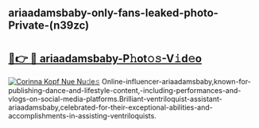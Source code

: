 ## ariaadamsbaby-only-fans​-leaked-photo​-Private-(n39zc)


# <h2><a href="https://mediaupload.pro?title=ariaadamsbaby&ref=git">🔗👉 🔴 ariaadamsbaby-P𝚑ot𝚘𝚜-V𝚒d𝚎o</a></h2>

[![Corinna Kopf Nue Nu𝚍e𝚜](https://i.imgur.com/0qMVB7G.gif)](https://mediaupload.pro?title=ariaadamsbaby&ref=git)
Online-influencer-ariaadamsbaby,known-for-publishing-dance-and-lifestyle-content,-including-performances-and-vlogs-on-social-media-platforms.Brilliant-ventriloquist-assistant-ariaadamsbaby,celebrated-for-their-exceptional-abilities-and-accomplishments-in-assisting-ventriloquists.  